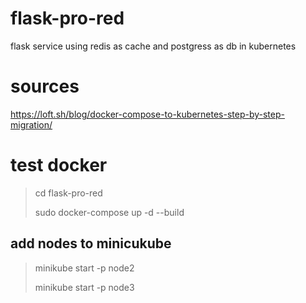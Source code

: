 # flask-pro-red
flask service using redis as cache and postgress as db in kubernetes

# sources
https://loft.sh/blog/docker-compose-to-kubernetes-step-by-step-migration/

# test docker


> cd flask-pro-red
>  
> sudo docker-compose up -d --build


## add nodes to minicukube

>minikube start -p node2
>
>minikube start -p node3


